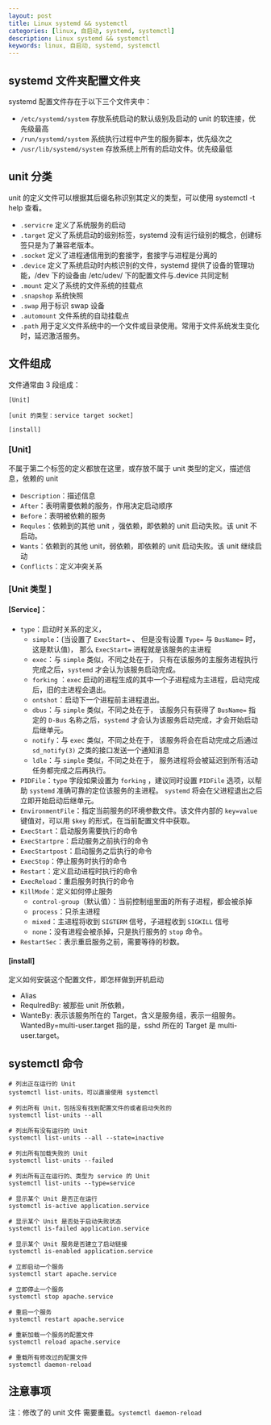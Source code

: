 ```yaml
---
layout: post
title: Linux systemd && systemctl
categories: [linux, 自启动, systemd, systemctl]
description: Linux systemd && systemctl
keywords: linux, 自启动, systemd, systemctl
---
```


## systemd 文件夹配置文件夹
systemd 配置文件存在于以下三个文件夹中：          

- `/etc/systemd/system` 存放系统启动的默认级别及启动的 unit 的软连接，优先级最高
- `/run/systemd/system` 系统执行过程中产生的服务脚本，优先级次之
- `/usr/lib/systemd/system` 存放系统上所有的启动文件。优先级最低


## unit 分类
unit 的定义文件可以根据其后缀名称识别其定义的类型，可以使用 systemctl -t help 查看。
- `.servicre` 定义了系统服务的启动
- `.target`  定义了系统启动的级别标签，systemd 没有运行级别的概念，创建标签只是为了兼容老版本。
- `.socket` 定义了进程通信用到的套接字，套接字与进程是分离的
- `.device` 定义了系统启动时内核识别的文件，systemd 提供了设备的管理功能，/dev 下的设备由 /etc/udev/ 下的配置文件与.device 共同定制
- `.mount` 定义了系统的文件系统的挂载点
- `.snapshop` 系统快照
- `.swap` 用于标识 swap 设备
- `.automount` 文件系统的自动挂载点
- `.path` 用于定义文件系统中的一个文件或目录使用。常用于文件系统发生变化时，延迟激活服务。

## 文件组成
文件通常由 3 段组成：
``` shell
[Unit]

[unit 的类型：service target socket]

[install]
```

### [Unit]
不属于第二个标签的定义都放在这里，或存放不属于 unit 类型的定义，描述信息，依赖的 unit
- `Description`：描述信息
- `After`：表明需要依赖的服务，作用决定启动顺序
- `Before`：表明被依赖的服务
- `Requles`：依赖到的其他 unit ，强依赖，即依赖的 unit 启动失败。该 unit 不启动。
- `Wants`：依赖到的其他 unit，弱依赖，即依赖的 unit 启动失败。该 unit 继续启动
- `Conflicts`：定义冲突关系

### [Unit 类型 ]
#### [Service]：
- `type`：启动时关系的定义，
  * `simple`：(当设置了 `ExecStart=` 、 但是没有设置 `Type=` 与 `BusName=` 时，这是默认值)， 那么 `ExecStart=` 进程就是该服务的主进程
  * `exec`：与 `simple` 类似，不同之处在于， 只有在该服务的主服务进程执行完成之后，`systemd` 才会认为该服务启动完成。
  * `forking` ：`exec` 启动的进程生成的其中一个子进程成为主进程，启动完成后，旧的主进程会退出。
  * `ontshot`：启动下一个进程前主进程退出。
  * `dbus`：与 `simple` 类似，不同之处在于， 该服务只有获得了 `BusName=` 指定的 `D-Bus` 名称之后，`systemd` 才会认为该服务启动完成，才会开始启动后继单元。
  * `notify`：与 `exec` 类似，不同之处在于， 该服务将会在启动完成之后通过 `sd_notify(3)` 之类的接口发送一个通知消息
  * `ldle`：与 `simple` 类似，不同之处在于， 服务进程将会被延迟到所有活动任务都完成之后再执行。
- `PIDFile`：`type` 字段如果设置为 `forking` ，建议同时设置 `PIDFile` 选项，以帮助 `systemd` 准确可靠的定位该服务的主进程。 `systemd` 将会在父进程退出之后 立即开始启动后继单元。
- `EnvironmentFile`：指定当前服务的环境参数文件。该文件内部的 `key=value` 键值对，可以用 `$key` 的形式，在当前配置文件中获取。
- `ExecStart`：启动服务需要执行的命令
- `ExecStartpre`：启动服务之前执行的命令
- `ExecStartpost`：启动服务之后执行的命令
- `ExecStop`：停止服务时执行的命令
- `Restart`：定义启动进程时执行的命令
- `ExecReload`：重启服务时执行的命令
- `KillMode`：定义如何停止服务
  * `control-group`（默认值）：当前控制组里面的所有子进程，都会被杀掉
  * `process`：只杀主进程
  * `mixed`：主进程将收到 `SIGTERM` 信号，子进程收到 `SIGKILL` 信号
  * `none`：没有进程会被杀掉，只是执行服务的 `stop` 命令。
- `RestartSec`：表示重启服务之前，需要等待的秒数。

#### [install]
定义如何安装这个配置文件，即怎样做到开机启动

- Alias
- RequlredBy: 被那些 unit 所依赖，
- WanteBy: 表示该服务所在的 Target，含义是服务组，表示一组服务。WantedBy=multi-user.target 指的是，sshd 所在的 Target 是 multi-user.target。

## systemctl 命令
``` shell
# 列出正在运行的 Unit
systemctl list-units，可以直接使用 systemctl

# 列出所有 Unit，包括没有找到配置文件的或者启动失败的
systemctl list-units --all

# 列出所有没有运行的 Unit
systemctl list-units --all --state=inactive

# 列出所有加载失败的 Unit
systemctl list-units --failed

# 列出所有正在运行的、类型为 service 的 Unit
systemctl list-units --type=service

# 显示某个 Unit 是否正在运行
systemctl is-active application.service

# 显示某个 Unit 是否处于启动失败状态
systemctl is-failed application.service

# 显示某个 Unit 服务是否建立了启动链接
systemctl is-enabled application.service

# 立即启动一个服务
systemctl start apache.service

# 立即停止一个服务
systemctl stop apache.service

# 重启一个服务
systemctl restart apache.service

# 重新加载一个服务的配置文件
systemctl reload apache.service

# 重载所有修改过的配置文件
systemctl daemon-reload
```

## 注意事项
注：修改了的 unit 文件 需要重载。`systemctl daemon-reload`